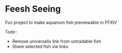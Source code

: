# Feesh Seeing
Fun project to make aquarium fish previewable in FFXIV

Todo :
* Remove universalis link from untradable fish
* Share selected fish via links